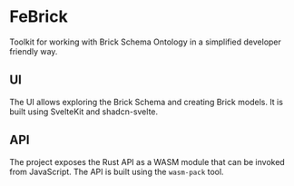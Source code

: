 # FeBrick
Toolkit for working with Brick Schema Ontology in a simplified developer friendly way.

## UI
The UI allows exploring the Brick Schema and creating Brick models. It is built using SvelteKit and shadcn-svelte.

## API
The project exposes the Rust API as a WASM module that can be invoked from JavaScript. The API is built using the `wasm-pack` tool.